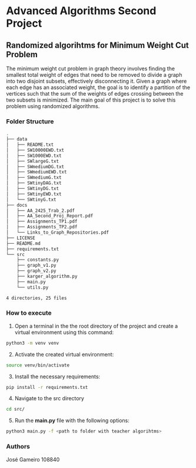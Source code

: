 # Advanced Algorithms Second Project

## Randomized algorihtms for Minimum Weight Cut Problem

The minimum weight cut problem in graph theory involves finding the smallest total weight of edges that need to be removed to divide a graph into two disjoint subsets, effectively disconnecting it. Given a graph where each edge has an associated weight, the goal is to identify a partition of the vertices such that the sum of the weights of edges crossing between the two subsets is minimized. The main goal of this project is to solve this problem using randomized algorithms.

### Folder Structure

```bash
.
├── data
│   ├── README.txt
│   ├── SW10000EWD.txt
│   ├── SW1000EWD.txt
│   ├── SWlargeG.txt
│   ├── SWmediumDG.txt
│   ├── SWmediumEWD.txt
│   ├── SWmediumG.txt
│   ├── SWtinyDAG.txt
│   ├── SWtinyDG.txt
│   ├── SWtinyEWD.txt
│   └── SWtinyG.txt
├── docs
│   ├── AA_2425_Trab_2.pdf
│   ├── AA_Second_Proj_Report.pdf
│   ├── Assignments_TP1.pdf
│   ├── Assignments_TP2.pdf
│   └── Links_to_Graph_Repositories.pdf
├── LICENSE
├── README.md
├── requirements.txt
└── src
    ├── constants.py
    ├── graph_v1.py
    ├── graph_v2.py
    ├── karger_algorithm.py
    ├── main.py
    └── utils.py

4 directories, 25 files
```

### How to execute

1. Open a terminal in the the root directory of the project and create a virtual environment using this command:

```bash
python3 -m venv venv
```

2. Activate the created virtual environment:

```bash
source venv/bin/activate
```

3. Install the necessary requirements:

```bash
pip install -r requirements.txt
```

4. Navigate to the src directory

```bash
cd src/
```

5. Run the __main.py__ file with the following options:

```bash
python3 main.py -f <path to folder with teacher algorihtms>
```

### Authors

José Gameiro 108840

